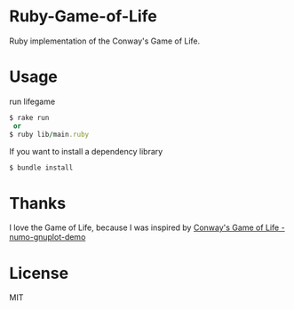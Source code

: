 # Ruby-Game-of-Life

Ruby implementation of the Conway's Game of Life.


# Usage

run lifegame
```ruby
$ rake run
 or
$ ruby lib/main.ruby
```

If you want to install a dependency library
```ruby
$ bundle install
```


# Thanks

I love the Game of Life, because I was inspired by [Conway's Game of Life - numo-gnuplot-demo
](https://github.com/ruby-numo/numo-gnuplot-demo/tree/master/misc/lifegame)


# License

MIT
